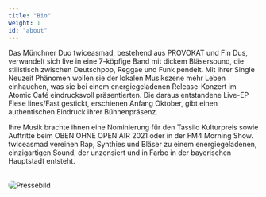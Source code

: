 ```yaml
---
title: "Bio"
weight: 1
id: "about"
---
```


Das Münchner Duo twiceasmad, bestehend aus PROVOKAT und Fin Dus, verwandelt sich live in eine 7-köpfige Band mit dickem Bläsersound, die stilistisch zwischen Deutschpop, Reggae und Funk pendelt.
Mit ihrer Single Neuzeit Phänomen wollen sie der lokalen Musikszene mehr Leben einhauchen, was sie bei einem energiegeladenen Release-Konzert im Atomic Café eindrucksvoll präsentierten.
Die daraus entstandene Live-EP Fiese lines/Fast gestickt, erschienen Anfang Oktober, gibt einen authentischen Eindruck ihrer Bühnenpräsenz.

Ihre Musik brachte ihnen eine Nominierung für den Tassilo Kulturpreis sowie Auftritte beim OBEN OHNE OPEN AIR 2021 oder in der FM4 Morning Show.
twiceasmad vereinen Rap, Synthies und Bläser zu einem energiegeladenen, einzigartigen Sound, der unzensiert und in Farbe in der bayerischen Hauptstadt entsteht.

<img src="/images/pressebild.jpg" alt="Pressebild" style="max-width: 100%; height: auto; display: block; margin: 2rem auto; border-radius: 8px;">
